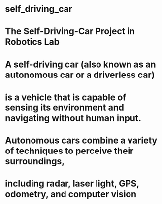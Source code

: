 # self_driving_car
# The Self-Driving-Car Project in Robotics Lab
# A self-driving car (also known as an autonomous car or a driverless car)
# is a vehicle that is capable of sensing its environment and navigating without human input. 
# Autonomous cars combine a variety of techniques to perceive their surroundings, 
# including radar, laser light, GPS, odometry, and computer vision
